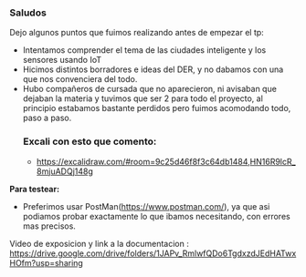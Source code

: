 ### Saludos

Dejo algunos puntos que fuimos realizando antes de empezar el tp:

 - Intentamos comprender el tema de las ciudades inteligente y los sensores usando IoT
 - Hicimos distintos borradores e ideas del DER, y no dabamos con una que nos convenciera del todo.
 - Hubo compañeros de cursada que no aparecieron, ni avisaban que dejaban la materia y tuvimos que ser 2 para todo el proyecto,
   al principio estabamos bastante perdidos pero fuimos acomodando todo, paso a paso.
   ### Excali con esto que comento: 
    - https://excalidraw.com/#room=9c25d46f8f3c64db1484,HN16R9lcR_8mjuADQj148g

**Para testear:**
- Preferimos usar PostMan(https://www.postman.com/), ya que asi podiamos probar exactamente lo que ibamos necesitando, con errores mas precisos.

  
Video de exposicion y link a la documentacion : https://drive.google.com/drive/folders/1JAPv_RmlwfQDo6TgdxzdJEdHATwxHOfm?usp=sharing

